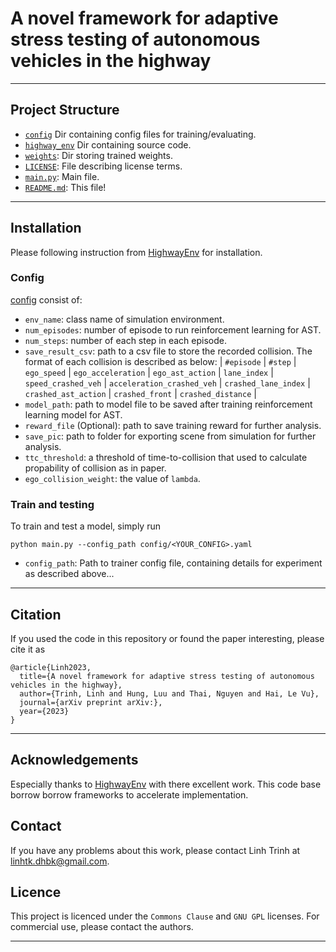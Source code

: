 # A novel framework for adaptive stress testing of autonomous vehicles in the highway

---

## Project Structure
- [`config`](./config) Dir containing config files for training/evaluating.
- [`highway_env`](./highway_env) Dir containing source code.
- [`weights`](./weights): Dir storing trained weights.
- [`LICENSE`](./LICENSE): File describing license terms.
- [`main.py`](./main.py): Main file.
- [`README.md`](./README.md): This file!


---

## Installation
Please following instruction from [HighwayEnv](https://github.com/Farama-Foundation/HighwayEnv) for installation.


### Config
[config](./config) consist of:
* `env_name`: class name of simulation environment.
* `num_episodes`: number of episode to run reinforcement learning for AST.
* `num_steps`: number of each step in each episode.
* `save_result_csv`: path to a csv file to store the recorded collision. The format of each collision is described as below:
| `#episode` | `#step` | `ego_speed` | `ego_acceleration` | `ego_ast_action` | `lane_index` | `speed_crashed_veh` | `acceleration_crashed_veh` | `crashed_lane_index` | `crashed_ast_action` | `crashed_front` | `crashed_distance` |
* `model_path`: path to model file to be saved after training reinforcement learning model for AST.
* `reward_file` (Optional): path to save training reward for further analysis.
* `save_pic`: path to folder for exporting scene from simulation for further analysis.
* `ttc_threshold`: a threshold of time-to-collision that used to calculate propability of collision as in paper.
* `ego_collision_weight`: the value of `lambda`.

### Train and testing
To train and test a model, simply run
```shell
python main.py --config_path config/<YOUR_CONFIG>.yaml
```

- `config_path`: Path to trainer config file, containing details for experiment as described above...

---
  
## Citation
If you used the code in this repository or found the paper interesting, please cite it as
```text
@article{Linh2023,
  title={A novel framework for adaptive stress testing of autonomous vehicles in the highway},
  author={Trinh, Linh and Hung, Luu and Thai, Nguyen and Hai, Le Vu},
  journal={arXiv preprint arXiv:},
  year={2023}
}
```

---

## Acknowledgements
Especially thanks to [HighwayEnv](https://github.com/Farama-Foundation/HighwayEnv) with there excellent work. This code base borrow borrow frameworks to accelerate implementation.

## Contact
If you have any problems about this work, please contact Linh Trinh at linhtk.dhbk@gmail.com.

## Licence
This project is licenced under the `Commons Clause` and `GNU GPL` licenses.
For commercial use, please contact the authors. 

---